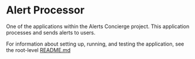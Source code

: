 # Alert Processor

One of the applications within the Alerts Concierge project.
This application processes and sends alerts to users.

For information about setting up, running, and testing the application, see the
root-level [README.md](../../README.md)
